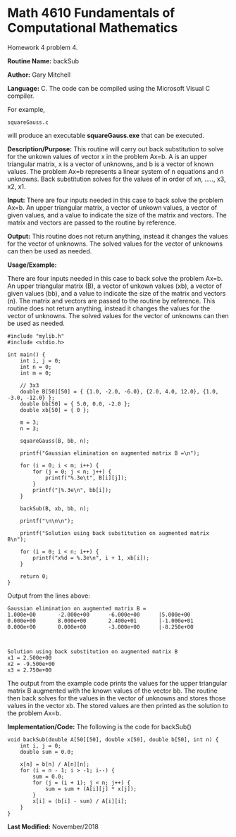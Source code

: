 # Math 4610 Fundamentals of Computational Mathematics
Homework 4 problem 4.

**Routine Name:**           backSub

**Author:** Gary Mitchell

**Language:** C. The code can be compiled using the Microsoft Visual C compiler.

For example,

    squareGauss.c

will produce an executable **squareGauss.exe** that can be executed.

**Description/Purpose:** This routine will carry out back substitution to solve for the unkown values of vector x in the problem Ax=b. A is an upper triangular matrix, x is a vector of unknowns, and b is a vector of known values. The problem Ax=b represents a linear system of n equations and n unknowns. Back substitution solves for the values of in order of xn, ....., x3, x2, x1.

**Input:** There are four inputs needed in this case to back solve the problem Ax=b. An upper triangular matrix, a vector of unkown values, a vector of given values, and a value to indicate the size of the matrix and vectors. The matrix and vectors are passed to the routine by reference.

**Output:** This routine does not return anything, instead it changes the values for the vector of unknowns. The solved values for the vector of unknowns can then be used as needed.

**Usage/Example:**

There are four inputs needed in this case to back solve the problem Ax=b. An upper triangular matrix (B), a vector of unkown values (xb), a vector of given values (bb), and a value to indicate the size of the matrix and vectors (n). The matrix and vectors are passed to the routine by reference. This routine does not return anything, instead it changes the values for the vector of unknowns. The solved values for the vector of unknowns can then be used as needed.

    #include "mylib.h"
    #include <stdio.h>

    int main() {
        int i, j = 0;
        int n = 0;
        int m = 0;

        // 3x3
        double B[50][50] = { {1.0, -2.0, -6.0}, {2.0, 4.0, 12.0}, {1.0, -3.0, -12.0} };
        double bb[50] = { 5.0, 0.0, -2.0 };
        double xb[50] = { 0 };

        m = 3;
        n = 3;

        squareGauss(B, bb, n);

        printf("Gaussian elimination on augmented matrix B =\n");

        for (i = 0; i < m; i++) {
            for (j = 0; j < n; j++) {
                printf("%.3e\t", B[i][j]);
            }
            printf("|%.3e\n", bb[i]);
        }

        backSub(B, xb, bb, n);

        printf("\n\n\n");

        printf("Solution using back substitution on augmented matrix B\n");

        for (i = 0; i < n; i++) {
            printf("x%d = %.3e\n", i + 1, xb[i]);
        }

        return 0;
    }

Output from the lines above:

    Gaussian elimination on augmented matrix B =
    1.000e+00       -2.000e+00      -6.000e+00      |5.000e+00
    0.000e+00       8.000e+00       2.400e+01       |-1.000e+01
    0.000e+00       0.000e+00       -3.000e+00      |-8.250e+00



    Solution using back substitution on augmented matrix B
    x1 = 2.500e+00
    x2 = -9.500e+00
    x3 = 2.750e+00

The output from the example code prints the values for the upper triangular matrix B augmented with the known values of the vector bb. The routine then back solves for the values in the vector of unknowns and stores those values in the vector xb. The stored values are then printed as the solution to the problem Ax=b.

**Implementation/Code:** The following is the code for backSub()

    void backSub(double A[50][50], double x[50], double b[50], int n) {
        int i, j = 0;
        double sum = 0.0;

        x[n] = b[n] / A[n][n];
        for (i = n - 1; i > -1; i--) {
            sum = 0.0;
            for (j = (i + 1); j < n; j++) {
                sum = sum + (A[i][j] * x[j]);
            }
            x[i] = (b[i] - sum) / A[i][i];
        }
    }

**Last Modified:** November/2018
